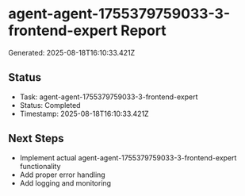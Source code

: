 # agent-agent-1755379759033-3-frontend-expert Report

Generated: 2025-08-18T16:10:33.421Z

## Status
- Task: agent-agent-1755379759033-3-frontend-expert
- Status: Completed
- Timestamp: 2025-08-18T16:10:33.421Z

## Next Steps
- Implement actual agent-agent-1755379759033-3-frontend-expert functionality
- Add proper error handling
- Add logging and monitoring
